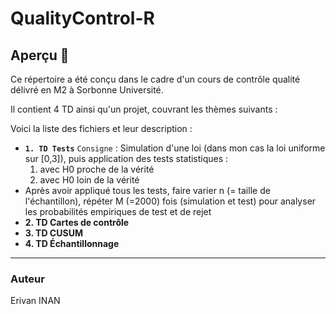 # QualityControl-R

## Aperçu 🌟

Ce répertoire a été conçu dans le cadre d'un cours de contrôle qualité délivré en M2 à Sorbonne Université.

Il contient 4 TD ainsi qu'un projet, couvrant les thèmes suivants : 

Voici la liste des fichiers et leur description :

- **`1. TD Tests`**
`Consigne` : Simulation d'une loi (dans mon cas la loi uniforme sur [0,3]), puis application des tests statistiques :
   1) avec H0 proche de la vérité
   2) avec H0 loin de la vérité
- Après avoir appliqué tous les tests, faire varier n (= taille de l'échantillon), répéter M (=2000) fois (simulation et test) pour analyser les probabilités empiriques de test et de rejet
- **2. TD Cartes de contrôle**
- **3. TD CUSUM**
- **4. TD Échantillonnage**

---

### Auteur

Erivan INAN

